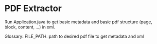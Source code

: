 # PDF Extractor

Run Application.java to get basic metadata and basic pdf structure (page, block, content, ...) in xml.

Glossary: 
  FILE_PATH: path to desired pdf file to get metadata and xml

